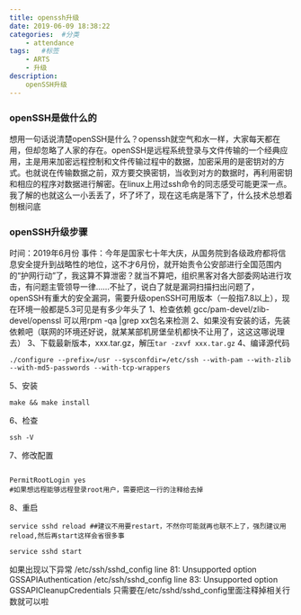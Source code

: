 ```yaml
---
title: openssh升级
date: 2019-06-09 18:38:22
categories:  #分类
    - attendance
tags:   #标签
    - ARTS
    - 升级 
description: 
    openSSH升级
---
```


### openSSH是做什么的
想用一句话说清楚openSSH是什么？openssh就空气和水一样，大家每天都在用，但却忽略了人家的存在。openSSH是远程系统登录与文件传输的一个经典应用，主是用来加密远程控制和文件传输过程中的数据，加密采用的是密钥对的方式。也就说在传输数据之前，双方要交换密钥，当收到对方的数据时，再利用密钥和相应的程序对数据进行解密。在linux上用过ssh命令的同志感受可能更深一点。我了解的也就这么一小丢丢了，坏了坏了，现在这毛病是落下了，什么技术总想着刨根问底

### openSSH升级步骤
时间：2019年6月份
事件：今年是国家七十年大庆，从国务院到各级政府都将信息安全提升到战略性的地位，这不才6月份，就开始责令公安部进行全国范围内的“护网行动”了，我这算不算泄密？就当不算吧，组织黑客对各大部委网站进行攻击，有问题主管领导一律……不扯了，说白了就是漏洞扫描扫出问题了，openSSH有重大的安全漏洞，需要升级openSSH可用版本（一般指7.8以上），现在环境一般都是5.3可见是有多少年头了
1、检查依赖 gcc/pam-devel/zlib-devel/openssl 可以用rpm -qa |grep xx包名来检测
2、如果没有安装的话，先装依赖吧（联网的环境还好说，就某某部机房堡垒机都快不让用了，这这这哪说理去）
3、下载最新版本，xxx.tar.gz，解压`tar -zxvf xxx.tar.gz`
4、编译源代码 
```
./configure --prefix=/usr --sysconfdir=/etc/ssh --with-pam --with-zlib --with-md5-passwords --with-tcp-wrappers

```
5、安装
```
make && make install
```
6、检查
```
ssh -V
```
7、修改配置
```

PermitRootLogin yes
#如果想远程能够远程登录root用户，需要把这一行的注释给去掉

```
8、重启
```
service sshd reload ##建议不用要restart，不然你可能就再也联不上了，强烈建议用reload,然后再start这样会省很多事

service sshd start
```
如果出现以下异常
/etc/ssh/sshd_config line 81: Unsupported option GSSAPIAuthentication
/etc/ssh/sshd_config line 83: Unsupported option GSSAPICleanupCredentials
只需要在/etc/sshd/sshd_config里面注释掉相关行数就可以啦




